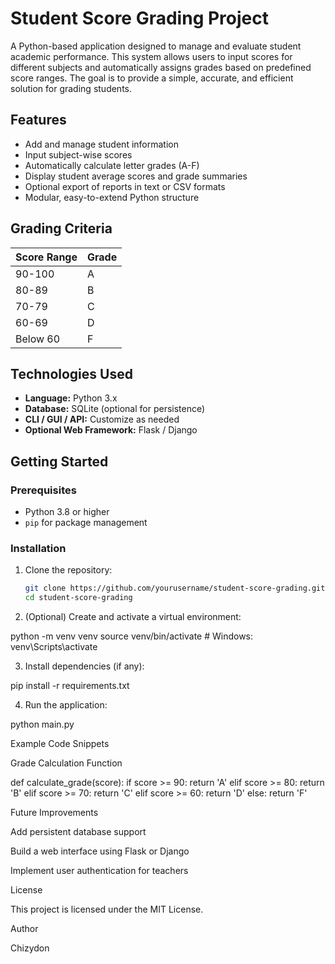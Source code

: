# Student Score Grading Project

A Python-based application designed to manage and evaluate student academic performance. This system allows users to input scores for different subjects and automatically assigns grades based on predefined score ranges. The goal is to provide a simple, accurate, and efficient solution for grading students.

## Features

- Add and manage student information
- Input subject-wise scores
- Automatically calculate letter grades (A-F)
- Display student average scores and grade summaries
- Optional export of reports in text or CSV formats
- Modular, easy-to-extend Python structure

## Grading Criteria

| Score Range | Grade |
|-------------|-------|
| 90-100      | A     |
| 80-89       | B     |
| 70-79       | C     |
| 60-69       | D     |
| Below 60    | F     |

## Technologies Used

- **Language:** Python 3.x
- **Database:** SQLite (optional for persistence)
- **CLI / GUI / API:** Customize as needed
- **Optional Web Framework:** Flask / Django

## Getting Started

### Prerequisites

- Python 3.8 or higher
- `pip` for package management

### Installation

1. Clone the repository:

   ```bash
   git clone https://github.com/yourusername/student-score-grading.git
   cd student-score-grading
2. (Optional) Create and activate a virtual environment:

python -m venv venv
source venv/bin/activate  # Windows: venv\Scripts\activate


3. Install dependencies (if any):

pip install -r requirements.txt


4. Run the application:

python main.py

Example Code Snippets

Grade Calculation Function


def calculate_grade(score):
    if score >= 90:
        return 'A'
    elif score >= 80:
        return 'B'
    elif score >= 70:
        return 'C'
    elif score >= 60:
        return 'D'
    else:
        return 'F'


Future Improvements

Add persistent database support

Build a web interface using Flask or Django

Implement user authentication for teachers


License

This project is licensed under the MIT License.

Author

Chizydon

